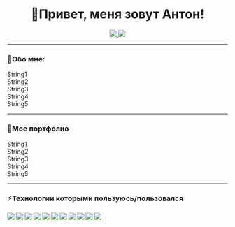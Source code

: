 <div id="header" align="center">
<h1>👋Привет, меня зовут Антон!</h1>
</div> 

<div align="center">
<a href="https://t.me/Podval5575">
<img src="https://img.shields.io/badge/Telegram-2CA5E0?style=for-the-badge&logo=telegram&logoColor=white">
</a>
<a href="mailto:antonborodin395@gmail.com">
<img src="https://img.shields.io/badge/Gmail-D14836?style=for-the-badge&logo=gmail&logoColor=white">
</a>
</div>

<hr size="10">

<div id="About me">
<h3>🧐Обо мне:</h3>
<p>String1<br>
String2<br>
String3<br>
String4<br>
String5</p>
</div>

<hr size="10">

<div id="examples">
<h3>💼Мое портфолио</h3>
<p>String1<br>
String2<br>
String3<br>
String4<br>
String5</p>
</div>

<hr size="10">

<div id="techstack">
<h3>⚡Технологии которыми пользуюсь/пользовался</h3>
<img src="https://img.shields.io/badge/Postman-FF6C37?style=for-the-badge">
<img src="https://img.shields.io/badge/HTML-239120?style=for-the-badge">
<img src="https://img.shields.io/badge/CSS-239120?&style=for-the-badge">
<img src="https://img.shields.io/badge/Miro-050038?style=for-the-badge">
<img src="https://img.shields.io/badge/GNU%20Bash-4EAA25?style=for-the-badge">
<img src="https://img.shields.io/badge/VirtualBox-183A61?style=for-the-badge">
<img src="https://img.shields.io/badge/Linux-FCC624?style=for-the-badge&logoColor=black">
<img src="https://img.shields.io/badge/SQL-005C84?style=for-the-badge&logoColor=white">
<img src="https://img.shields.io/badge/Notepad++-90E59A.svg?style=for-the-badge&%2B%2B&logoColor=black">
<img src="https://img.shields.io/badge/TestIT-3875C5.svg?style=for-the-badge&%2B%2B&logoColor=black">
<img src="https://img.shields.io/badge/DevTools-4383f2.svg?style=for-the-badge&%2B%2B&logoColor=black">
</div>